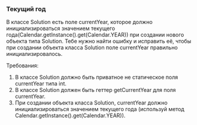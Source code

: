 
### Текущий год

В классе Solution есть поле currentYear, которое должно инициализироваться значением текущего года(Calendar.getInstance().get(Calendar.YEAR))
при создании нового объекта типа Solution.
Тебе нужно найти ошибку и исправить её, чтобы при создании объекта класса Solution поле currentYear правильно инициализировалось.


Требования:
1.	В классе Solution должно быть приватное не статическое поля currentYear типа int.
2.	В классе Solution должен быть геттер getCurrentYear для поля currentYear.
3.	При создании объекта класса Solution, currentYear должно инициализироваться значением текущего года (используй метод Calendar.getInstance().get(Calendar.YEAR)).


